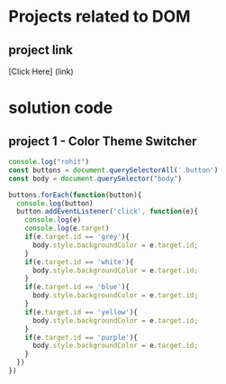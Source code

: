 # Projects related to DOM

## project link
[Click Here] (link)

# solution code

## project 1 - Color Theme Switcher

```javascript
console.log("rohit")
const buttons = document.querySelectorAll('.button')
const body = document.querySelector("body")

buttons.forEach(function(button){
  console.log(button)
  button.addEventListener('click', function(e){
    console.log(e)
    console.log(e.target)
    if(e.target.id == 'grey'){
      body.style.backgroundColor = e.target.id;
    }
    if(e.target.id == 'white'){
      body.style.backgroundColor = e.target.id;
    }
    if(e.target.id == 'blue'){
      body.style.backgroundColor = e.target.id;
    }
    if(e.target.id == 'yellow'){
      body.style.backgroundColor = e.target.id;
    }
    if(e.target.id == 'purple'){
      body.style.backgroundColor = e.target.id;
    }
  })
})
```